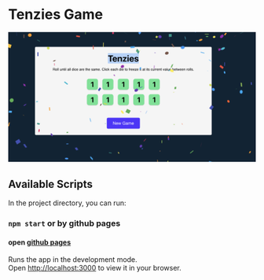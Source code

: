 # Tenzies Game

![Alt text](tenzies.png)

## Available Scripts

In the project directory, you can run:

### `npm start` or by github pages

#### open [github pages](https://ayfan1.github.io/tenzies-game/)

Runs the app in the development mode.\
Open [http://localhost:3000](http://localhost:3000) to view it in your browser.

